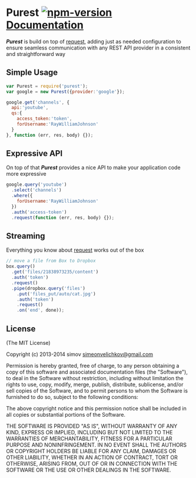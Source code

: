 
# Purest [![npm-version]][npm] [Documentation][docs]

_**Purest**_ is build on top of [request][request], adding just as needed configuration to ensure seamless communication with any REST API provider in a consistent and straightforward way


## Simple Usage

```js
var Purest = require('purest');
var google = new Purest({provider:'google'});

google.get('channels', {
  api:'youtube',
  qs:{
    access_token:'token',
    forUsername:'RayWilliamJohnson'
  }
}, function (err, res, body) {});
```


## Expressive API

On top of that _**Purest**_ provides a nice API to make your application code more expressive

```js
google.query('youtube')
  .select('channels')
  .where({
    forUsername:'RayWilliamJohnson'
  })
  .auth('access-token')
  .request(function (err, res, body) {});
```


## Streaming

Everything you know about [request][request] works out of the box

```js
// move a file from Box to Dropbox
box.query()
  .get('files/21838973235/content')
  .auth('token')
  .request()
  .pipe(dropbox.query('files')
    .put('files_put/auto/cat.jpg')
    .auth('token')
    .request()
    .on('end', done));
```


## License

(The MIT License)

Copyright (c) 2013-2014 simov <simeonvelichkov@gmail.com>

Permission is hereby granted, free of charge, to any person obtaining a copy of this software and associated documentation files (the "Software"), to deal in the Software without restriction, including without limitation the rights to use, copy, modify, merge, publish, distribute, sublicense, and/or sell copies of the Software, and to permit persons to whom the Software is furnished to do so, subject to the following conditions:

The above copyright notice and this permission notice shall be included in all copies or substantial portions of the Software.

THE SOFTWARE IS PROVIDED "AS IS", WITHOUT WARRANTY OF ANY KIND, EXPRESS OR IMPLIED, INCLUDING BUT NOT LIMITED TO THE WARRANTIES OF MERCHANTABILITY, FITNESS FOR A PARTICULAR PURPOSE AND NONINFRINGEMENT. IN NO EVENT SHALL THE AUTHORS OR COPYRIGHT HOLDERS BE LIABLE FOR ANY CLAIM, DAMAGES OR OTHER LIABILITY, WHETHER IN AN ACTION OF CONTRACT, TORT OR OTHERWISE, ARISING FROM, OUT OF OR IN CONNECTION WITH THE SOFTWARE OR THE USE OR OTHER DEALINGS IN THE SOFTWARE.


  [request]: https://github.com/mikeal/request
  [docs]: http://simov.github.io/purest/html/
  [npm]: https://www.npmjs.org/package/purest

  [npm-version]: http://img.shields.io/npm/v/purest.svg?style=flat (NPM Version)
  [npm-downloads]: http://img.shields.io/npm/dm/purest.svg?style=flat (NPM Downloads)
